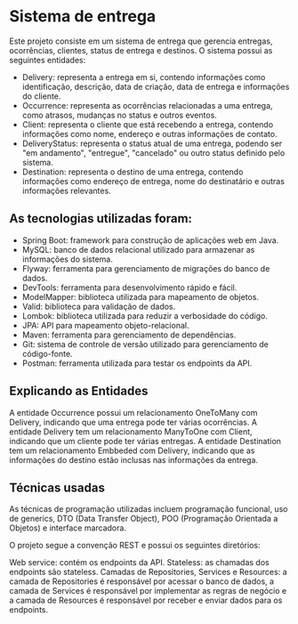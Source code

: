 # Sistema de entrega
Este projeto consiste em um sistema de entrega que gerencia entregas, ocorrências, clientes, status de entrega e destinos. O sistema possui as seguintes entidades:

- Delivery: representa a entrega em si, contendo informações como identificação, descrição, data de criação, data de entrega e informações do cliente.
- Occurrence: representa as ocorrências relacionadas a uma entrega, como atrasos, mudanças no status e outros eventos.
- Client: representa o cliente que está recebendo a entrega, contendo informações como nome, endereço e outras informações de contato.
- DeliveryStatus: representa o status atual de uma entrega, podendo ser "em andamento", "entregue", "cancelado" ou outro status definido pelo sistema.
- Destination: representa o destino de uma entrega, contendo informações como endereço de entrega, nome do destinatário e outras informações relevantes.

## As tecnologias utilizadas foram:

- Spring Boot: framework para construção de aplicações web em Java.
- MySQL: banco de dados relacional utilizado para armazenar as informações do sistema.
- Flyway: ferramenta para gerenciamento de migrações do banco de dados.
- DevTools: ferramenta para desenvolvimento rápido e fácil.
- ModelMapper: biblioteca utilizada para mapeamento de objetos.
- Valid: biblioteca para validação de dados.
- Lombok: biblioteca utilizada para reduzir a verbosidade do código.
- JPA: API para mapeamento objeto-relacional.
- Maven: ferramenta para gerenciamento de dependências.
- Git: sistema de controle de versão utilizado para gerenciamento de código-fonte.
- Postman: ferramenta utilizada para testar os endpoints da API.

## Explicando as Entidades
A entidade Occurrence possui um relacionamento OneToMany com Delivery, indicando que uma entrega pode ter várias ocorrências. A entidade Delivery tem um relacionamento ManyToOne com Client, indicando que um cliente pode ter várias entregas. A entidade Destination tem um relacionamento Embbeded com Delivery, indicando que as informações do destino estão inclusas nas informações da entrega.

## Técnicas usadas
As técnicas de programação utilizadas incluem programação funcional, uso de generics, DTO (Data Transfer Object), POO (Programação Orientada a Objetos) e interface marcadora.

O projeto segue a convenção REST e possui os seguintes diretórios:

Web service: contém os endpoints da API.
Stateless: as chamadas dos endpoints são stateless.
Camadas de Repositories, Services e Resources: a camada de Repositories é responsável por acessar o banco de dados, a camada de Services é responsável por implementar as regras de negócio e a camada de Resources é responsável por receber e enviar dados para os endpoints.
